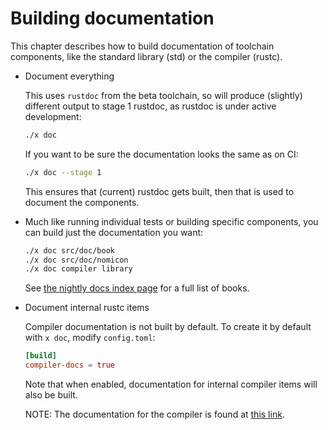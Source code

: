 # Building documentation

This chapter describes how to build documentation of toolchain components,
like the standard library (std) or the compiler (rustc).

- Document everything

  This uses `rustdoc` from the beta toolchain,
  so will produce (slightly) different output to stage 1 rustdoc,
  as rustdoc is under active development:

  ```bash
  ./x doc
  ```

  If you want to be sure the documentation looks the same as on CI:

  ```bash
  ./x doc --stage 1
  ```

  This ensures that (current) rustdoc gets built,
  then that is used to document the components.

- Much like running individual tests or building specific components,
  you can build just the documentation you want:

  ```bash
  ./x doc src/doc/book
  ./x doc src/doc/nomicon
  ./x doc compiler library
  ```

  See [the nightly docs index page](https://doc.rust-lang.org/nightly/) for a full list of books.

- Document internal rustc items

  Compiler documentation is not built by default.
  To create it by default with `x doc`, modify `config.toml`:

  ```toml
  [build]
  compiler-docs = true
  ```

  Note that when enabled,
  documentation for internal compiler items will also be built.

  NOTE: The documentation for the compiler is found at [this link].

[this link]: https://doc.rust-lang.org/nightly/nightly-rustc/rustc_middle/
